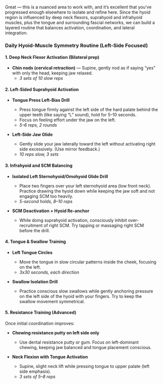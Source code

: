 Great — this is a nuanced area to work with, and it’s excellent that you’ve progressed enough elsewhere to isolate and refine here. Since the hyoid region is influenced by deep neck flexors, suprahyoid and infrahyoid muscles, plus the tongue and surrounding fascial networks, we can build a layered routine that balances activation, coordination, and lateral integration.

### **Daily Hyoid-Muscle Symmetry Routine (Left-Side Focused)**

#### **1. Deep Neck Flexor Activation (Bilateral prep)**
- **Chin nods (cervical retraction)** — Supine, gently nod as if saying “yes” with only the head, keeping jaw relaxed.  
  - *3 sets of 10 slow reps*

#### **2. Left-Sided Suprahyoid Activation**
- **Tongue Press Left-Bias Drill**  
  - Press tongue firmly against the left side of the hard palate behind the upper teeth (like saying “L” sound), hold for 5–10 seconds.  
  - Focus on feeling effort under the jaw on the left.  
  - *5–6 reps, 2 rounds*

- **Left-Side Jaw Glide**  
  - Gently slide your jaw laterally toward the left without activating right side excessively. (Use mirror feedback.)  
  - *10 reps slow, 3 sets*

#### **3. Infrahyoid and SCM Balancing**
- **Isolated Left Sternohyoid/Omohyoid Glide Drill**  
  - Place two fingers over your left sternohyoid area (low front neck). Practice drawing the hyoid down while keeping the jaw soft and not engaging SCM too heavily.  
  - *5-second holds, 8–10 reps*

- **SCM Deactivation + Hyoid Re-anchor**  
  - While doing suprahyoid activation, consciously inhibit over-recruitment of right SCM. Try tapping or massaging right SCM before the drill.

#### **4. Tongue & Swallow Training**
- **Left Tongue Circles**  
  - Move the tongue in slow circular patterns inside the cheek, focusing on the left.  
  - *3x30 seconds, each direction*

- **Swallow Isolation Drill**  
  - Practice conscious slow swallows while gently anchoring pressure on the left side of the hyoid with your fingers. Try to keep the swallow movement symmetrical.

#### **5. Resistance Training (Advanced)**  
Once initial coordination improves:
- **Chewing resistance putty on left side only**  
  - Use dental resistance putty or gum. Focus on left-dominant chewing, keeping jaw balanced and tongue placement conscious.

- **Neck Flexion with Tongue Activation**  
  - Supine, slight neck lift while pressing tongue to upper palate (left side emphasis).  
  - *3 sets of 5–8 reps*

